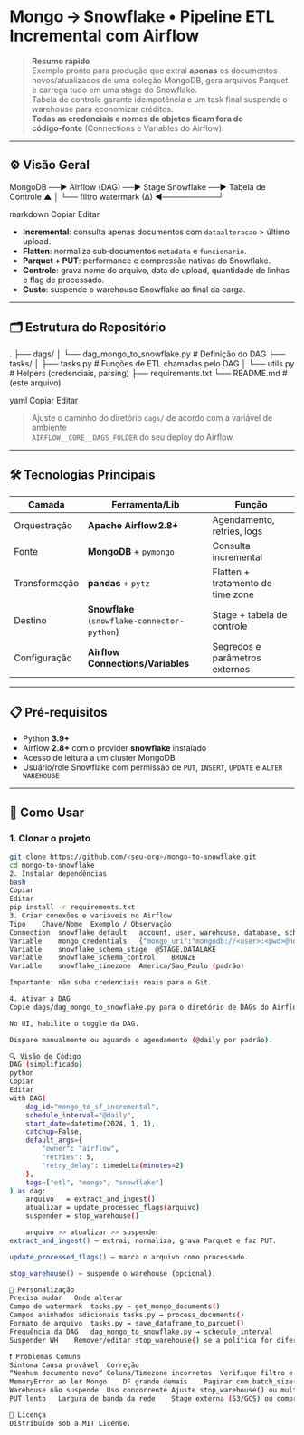 # Mongo → Snowflake • Pipeline ETL Incremental com Airflow

> **Resumo rápido**  
> Exemplo pronto para produção que extrai **apenas** os documentos novos/atualizados de uma coleção MongoDB, gera arquivos Parquet e carrega tudo em uma stage do Snowflake.  
> Tabela de controle garante idempotência e um task final suspende o warehouse para economizar créditos.  
> **Todas as credenciais e nomes de objetos ficam fora do código‑fonte** (Connections e Variables do Airflow).

---

## ⚙️ Visão Geral

MongoDB ──▶ Airflow (DAG) ──▶ Stage Snowflake ──▶ Tabela de Controle
▲ │
└── filtro watermark (∆) ◀──────────┘

markdown
Copiar
Editar

* **Incremental**: consulta apenas documentos com `dataalteracao` > último upload.  
* **Flatten**: normaliza sub‑documentos `metadata` e `funcionario`.  
* **Parquet + PUT**: performance e compressão nativas do Snowflake.  
* **Controle**: grava nome do arquivo, data de upload, quantidade de linhas e flag de processado.  
* **Custo**: suspende o warehouse Snowflake ao final da carga.

---

## 🗂 Estrutura do Repositório

.
├── dags/
│ └── dag_mongo_to_snowflake.py # Definição do DAG
├── tasks/
│ ├── tasks.py # Funções de ETL chamadas pelo DAG
│ └── utils.py # Helpers (credenciais, parsing)
├── requirements.txt
└── README.md # (este arquivo)

yaml
Copiar
Editar

> Ajuste o caminho do diretório `dags/` de acordo com a variável de ambiente  
> `AIRFLOW__CORE__DAGS_FOLDER` do seu deploy do Airflow.

---

## 🛠 Tecnologias Principais

| Camada          | Ferramenta/Lib                  | Função                             |
|-----------------|---------------------------------|------------------------------------|
| Orquestração    | **Apache Airflow 2.8+**         | Agendamento, retries, logs         |
| Fonte           | **MongoDB** + `pymongo`         | Consulta incremental               |
| Transformação   | **pandas** + `pytz`             | Flatten + tratamento de time zone  |
| Destino         | **Snowflake** (`snowflake‑connector-python`) | Stage + tabela de controle |
| Configuração    | **Airflow Connections/Variables** | Segredos e parâmetros externos |

---

## 📋 Pré‑requisitos

* Python **3.9+**  
* Airflow **2.8+** com o provider **snowflake** instalado  
* Acesso de leitura a um cluster MongoDB  
* Usuário/role Snowflake com permissão de `PUT`, `INSERT`, `UPDATE` e `ALTER WAREHOUSE`

---

## 🚀 Como Usar

### 1. Clonar o projeto

```bash
git clone https://github.com/<seu‑org>/mongo-to-snowflake.git
cd mongo-to-snowflake
2. Instalar dependências
bash
Copiar
Editar
pip install -r requirements.txt
3. Criar conexões e variáveis no Airflow
Tipo	Chave/Nome	Exemplo / Observação
Connection	snowflake_default	account, user, warehouse, database, schema…
Variable	mongo_credentials	{"mongo_uri":"mongodb://<user>:<pwd>@host:27017","mongo_db":"mydb","mongo_collection":"minha_colecao"}
Variable	snowflake_schema_stage	@STAGE.DATALAKE
Variable	snowflake_schema_control	BRONZE
Variable	snowflake_timezone	America/Sao_Paulo (padrão)

Importante: não suba credenciais reais para o Git.

4. Ativar a DAG
Copie dags/dag_mongo_to_snowflake.py para o diretório de DAGs do Airflow.

No UI, habilite o toggle da DAG.

Dispare manualmente ou aguarde o agendamento (@daily por padrão).

🔍 Visão de Código
DAG (simplificado)
python
Copiar
Editar
with DAG(
    dag_id="mongo_to_sf_incremental",
    schedule_interval="@daily",
    start_date=datetime(2024, 1, 1),
    catchup=False,
    default_args={
        "owner": "airflow",
        "retries": 5,
        "retry_delay": timedelta(minutes=2)
    },
    tags=["etl", "mongo", "snowflake"]
) as dag:
    arquivo   = extract_and_ingest()
    atualizar = update_processed_flags(arquivo)
    suspender = stop_warehouse()

    arquivo >> atualizar >> suspender
extract_and_ingest() – extrai, normaliza, grava Parquet e faz PUT.

update_processed_flags() – marca o arquivo como processado.

stop_warehouse() – suspende o warehouse (opcional).

🧩 Personalização
Precisa mudar	Onde alterar
Campo de watermark	tasks.py → get_mongo_documents()
Campos aninhados adicionais	tasks.py → process_documents()
Formato de arquivo	tasks.py → save_dataframe_to_parquet()
Frequência da DAG	dag_mongo_to_snowflake.py → schedule_interval
Suspender WH	Remover/editar stop_warehouse() se a política for diferente

❗ Problemas Comuns
Sintoma	Causa provável	Correção
“Nenhum documento novo”	Coluna/Timezone incorretos	Verifique filtro e fuso horário
MemoryError ao ler Mongo	DF grande demais	Paginar com batch_size() ou usar Dask
Warehouse não suspende	Uso concorrente	Ajuste stop_warehouse() ou multi‑cluster
PUT lento	Largura de banda da rede	Stage externa (S3/GCS) ou compressão maior

📄 Licença
Distribuído sob a MIT License.


